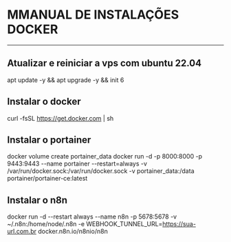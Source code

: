 # MMANUAL DE INSTALAÇÕES DOCKER
-------------------------------

## Atualizar e reiniciar a vps com ubuntu 22.04
apt update -y && apt upgrade -y && init 6


## Instalar o docker
curl -fsSL https://get.docker.com | sh


## Instalar o portainer 
docker volume create portainer_data
docker run -d -p 8000:8000 -p 9443:9443 --name portainer --restart=always -v /var/run/docker.sock:/var/run/docker.sock -v portainer_data:/data portainer/portainer-ce:latest


## Instalar o n8n
docker run -d --restart always --name n8n -p 5678:5678 -v ~/.n8n:/home/node/.n8n -e WEBHOOK_TUNNEL_URL=https://sua-url.com.br docker.n8n.io/n8nio/n8n
